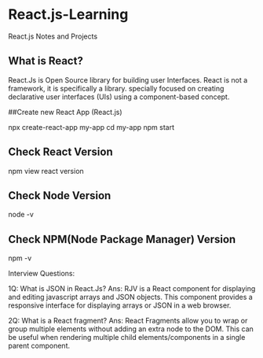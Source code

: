 # React.js-Learning

React.js Notes and Projects

## What is React?

React.Js is Open Source library for building user Interfaces. React is not a framework, it is specifically a library. specially focused on creating declarative user interfaces (UIs) using a component-based concept.

##Create new React App (React.js)

npx create-react-app my-app
cd my-app
npm start

## Check React Version
npm view react version

## Check Node Version
node -v

## Check NPM(Node Package Manager) Version
npm -v




Interview Questions:

1Q: What is JSON in React.Js?
Ans: RJV is a React component for displaying and editing javascript arrays and JSON objects. This component provides a responsive interface for displaying arrays or JSON in a web browser.

2Q: What is a React fragment?
Ans: React Fragments allow you to wrap or group multiple elements without adding an extra node to the DOM. This can be useful when rendering multiple child elements/components in a single parent component.
